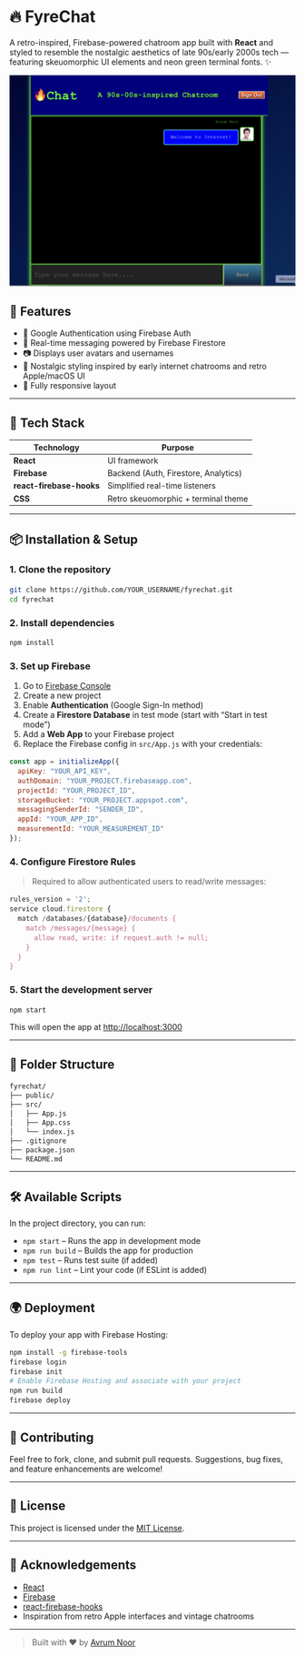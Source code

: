 # 🔥 FyreChat

A retro-inspired, Firebase-powered chatroom app built with **React** and styled to resemble the nostalgic aesthetics of late 90s/early 2000s tech — featuring skeuomorphic UI elements and neon green terminal fonts. ✨

![Screenshot](screenshot.png) <!-- Add a screenshot of your app in the repo -->

## 🚀 Features

- 🔐 Google Authentication using Firebase Auth
- 💬 Real-time messaging powered by Firebase Firestore
- 📷 Displays user avatars and usernames
- 🎨 Nostalgic styling inspired by early internet chatrooms and retro Apple/macOS UI
- 📱 Fully responsive layout

---

## 🧰 Tech Stack

| Technology        | Purpose                              |
|------------------|--------------------------------------|
| **React**         | UI framework                         |
| **Firebase**      | Backend (Auth, Firestore, Analytics) |
| **react-firebase-hooks** | Simplified real-time listeners   |
| **CSS**           | Retro skeuomorphic + terminal theme |

---

## 📦 Installation & Setup

### 1. Clone the repository

```bash
git clone https://github.com/YOUR_USERNAME/fyrechat.git
cd fyrechat
```

### 2. Install dependencies

```bash
npm install
```

### 3. Set up Firebase

1. Go to [Firebase Console](https://console.firebase.google.com/)
2. Create a new project
3. Enable **Authentication** (Google Sign-In method)
4. Create a **Firestore Database** in test mode (start with “Start in test mode”)
5. Add a **Web App** to your Firebase project
6. Replace the Firebase config in `src/App.js` with your credentials:

```js
const app = initializeApp({
  apiKey: "YOUR_API_KEY",
  authDomain: "YOUR_PROJECT.firebaseapp.com",
  projectId: "YOUR_PROJECT_ID",
  storageBucket: "YOUR_PROJECT.appspot.com",
  messagingSenderId: "SENDER_ID",
  appId: "YOUR_APP_ID",
  measurementId: "YOUR_MEASUREMENT_ID"
});
```

### 4. Configure Firestore Rules

> Required to allow authenticated users to read/write messages:

```js
rules_version = '2';
service cloud.firestore {
  match /databases/{database}/documents {
    match /messages/{message} {
      allow read, write: if request.auth != null;
    }
  }
}
```

### 5. Start the development server

```bash
npm start
```

This will open the app at [http://localhost:3000](http://localhost:3000)

---

## 🧪 Folder Structure

```
fyrechat/
├── public/
├── src/
│   ├── App.js
│   ├── App.css
│   └── index.js
├── .gitignore
├── package.json
└── README.md
```

---

## 🛠️ Available Scripts

In the project directory, you can run:

- `npm start` – Runs the app in development mode
- `npm run build` – Builds the app for production
- `npm test` – Runs test suite (if added)
- `npm run lint` – Lint your code (if ESLint is added)

---

## 🌍 Deployment

To deploy your app with Firebase Hosting:

```bash
npm install -g firebase-tools
firebase login
firebase init
# Enable Firebase Hosting and associate with your project
npm run build
firebase deploy
```

---

## 🤝 Contributing

Feel free to fork, clone, and submit pull requests. Suggestions, bug fixes, and feature enhancements are welcome!

---

## 📜 License

This project is licensed under the [MIT License](LICENSE).

---

## 🙌 Acknowledgements

- [React](https://reactjs.org)
- [Firebase](https://firebase.google.com/)
- [react-firebase-hooks](https://github.com/csfrequency/react-firebase-hooks)
- Inspiration from retro Apple interfaces and vintage chatrooms

---

> Built with ❤️ by [Avrum Noor](https://github.com/avrumnoor)

